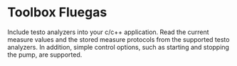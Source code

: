 # Toolbox Fluegas
Include testo analyzers into your c/c++ application. Read the current measure values and the stored measure protocols from the supported testo analyzers. 
In addition, simple control options, such as starting and stopping the pump, are supported.